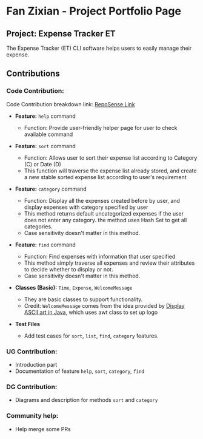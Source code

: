 # Fan Zixian - Project Portfolio Page

## Project: Expense Tracker ET
The Expense Tracker (ET) CLI software helps users to easily manage their expense.

## Contributions
### Code Contribution:
Code Contribution breakdown link:
[RepoSense Link](https://nus-cs2113-ay2223s2.github.io/tp-dashboard/?search=&sort=groupTitle&sortWithin=title&timeframe=commit&mergegroup=&groupSelect=groupByRepos&breakdown=true&checkedFileTypes=docs~functional-code~test-code~other&since=2023-02-17&tabOpen=true&tabType=zoom&zA=FanZixian&zR=AY2223S2-CS2113-T13-2%2Ftp%5Bmaster%5D&zACS=149.5023976392475&zS=2023-02-17&zFS=&zU=2023-04-08&zMG=false&zFTF=commit&zFGS=groupByRepos&zFR=false)

- **Feature:** `help` command
    - Function: Provide user-friendly helper page for user to check available command
- **Feature:** `sort` command
    - Function: Allows user to sort their expense list according to Category (C) or Date (D)
    - This function will traverse the expense list already stored, and create a new stable sorted 
expense list according to user's requirement  

- **Feature:** `category` command
    - Function: Display all the expenses created before by user, and display expenses with category specified by user
    - This method returns default uncategorized expenses if the user does not enter any category. the method uses Hash Set to get all categories.
    - Case sensitivity doesn't matter in this method.

- **Feature:** `find` command
    - Function: Find expenses with information that user specified
    - This method simply traverse all expenses and review their attributes to decide whether to display or not.
    - Case sensitivity doesn't matter in this method.

- **Classes (Basic):** `Time`, `Expense`, `WelcomeMessage`
    - They are basic classes to support functionality.
    - Credit: `WelcomeMessage` comes from the idea provided by [Display ASCII art in Java](https://www.baeldung.com/ascii-art-in-java), 
which uses awt class to set up logo

- **Test Files**
    - Add test cases for `sort`, `list`, `find`, `category` features.
    

### UG Contribution:
- Introduction part
- Documentation of feature `help`, `sort`, `category`, `find`

### DG Contribution:
- Diagrams and description for methods `sort` and `category`

### Community help:
- Help merge some PRs
